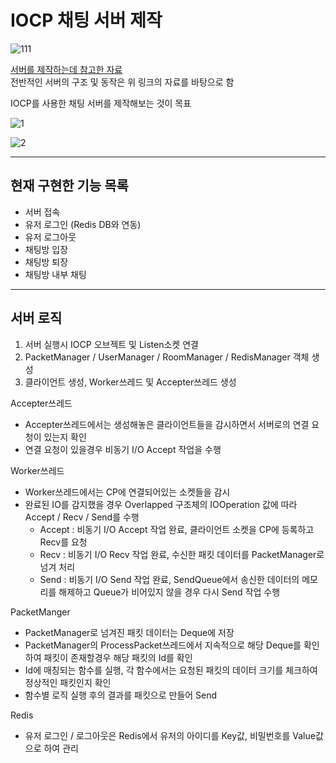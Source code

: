 # IOCP 채팅 서버 제작

![111](https://user-images.githubusercontent.com/100945798/227977379-cb8c64c2-5d26-46db-950f-df60ccddee71.png)


[서버를 제작하는데 참고한 자료](https://github.com/jacking75/edu_cpp_IOCP)    
전반적인 서버의 구조 및 동작은 위 링크의 자료를 바탕으로 함

IOCP를 사용한 채팅 서버를 제작해보는 것이 목표    

![1](https://user-images.githubusercontent.com/100945798/227977529-c905d277-6716-42ab-9235-8f2eb605461c.gif)

![2](https://user-images.githubusercontent.com/100945798/227977578-9c72bacc-9668-48f1-b262-21be883ea9a6.gif)

*** 

## 현재 구현한 기능 목록    
* 서버 접속
* 유저 로그인 (Redis DB와 연동)
* 유저 로그아웃
* 채팅방 입장
* 채팅방 퇴장
* 채팅방 내부 채팅

***

## 서버 로직

1. 서버 실행시 IOCP 오브젝트 및 Listen소켓 연결
2. PacketManager / UserManager / RoomManager / RedisManager 객체 생성
3. 클라이언트 생성, Worker쓰레드 및 Accepter쓰레드 생성

Accepter쓰레드
* Accepter쓰레드에서는 생성해놓은 클라이언트들을 감시하면서 서버로의 연결 요청이 있는지 확인
* 연결 요청이 있을경우 비동기 I/O Accept 작업을 수행

Worker쓰레드
* Worker쓰레드에서는 CP에 연결되어있는 소켓들을 감시
* 완료된 IO를 감지했을 경우 Overlapped 구조체의 IOOperation 값에 따라 Accept / Recv / Send를 수행
	* Accept : 비동기 I/O Accept 작업 완료, 클라이언트 소켓을 CP에 등록하고 Recv를 요청
	* Recv : 비동기 I/O Recv 작업 완료, 수신한 패킷 데이터를 PacketManager로 넘겨 처리
	* Send : 비동기 I/O Send 작업 완료, SendQueue에서 송신한 데이터의 메모리를 해제하고 Queue가 비어있지 않을 경우 다시 Send 작업 수행

PacketManger
* PacketManager로 넘겨진 패킷 데이터는 Deque에 저장
* PacketManager의 ProcessPacket쓰레드에서 지속적으로 해당 Deque를 확인하여 패킷이 존재할경우 해당 패킷의 Id를 확인
* Id에 매칭되는 함수를 실행, 각 함수에서는 요청된 패킷의 데이터 크기를 체크하여 정상적인 패킷인지 확인
* 함수별 로직 실행 후의 결과를 패킷으로 만들어 Send

Redis
* 유저 로그인 / 로그아웃은 Redis에서 유저의 아이디를 Key값, 비밀번호를 Value값으로 하여 관리

